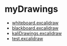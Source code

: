 # myDrawings

- [whiteboard.excalidraw](Excalidraw/whiteboard.excalidraw.md)
- [blackboard.excalidraw](Excalidraw/blackboard.excalidraw.md)
- [kaliDrawings.excalidraw](Excalidraw/kaliDrawings.excalidraw.md)
- [test.excalidraw](Excalidraw/test.excalidraw.md)

